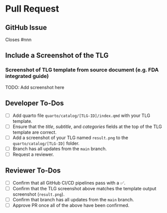 # Pull Request

## GitHub Issue
<!--- Replace `#nnn` with your issue link for reference. -->
Closes #nnn

## Include a Screenshot of the TLG

### Screenshot of TLG template from source document (e.g. FDA integrated guide)

TODO: Add screenshot here

## Developer To-Dos
<!--- Steps to complete as a developer when creating your pull request. -->
- [ ] Add quarto file `quarto/catalog/[TLG-ID]/index.qmd` with your TLG template.
- [ ] Ensure that the _title_, _subtitle_, and _categories_ fields at the top of the TLG template are correct.
- [ ] Add a screenshot of your TLG named `result.png` to the `quarto/catalog/[TLG-ID]` folder.
- [ ] Branch has all updates from the `main` branch.
- [ ] Request a reviewer.

## Reviewer To-Dos
<!--- Steps to complete as a reviewer when reviewing the pull request. -->
- [ ] Confirm that all GitHub CI/CD pipelines pass with a ✅.
- [ ] Confirm that the TLG screenshot above matches the template output screenshot (`result.png`).
- [ ] Confirm that branch has all updates from the `main` branch.
- [ ] Approve PR once all of the above have been confirmed.
